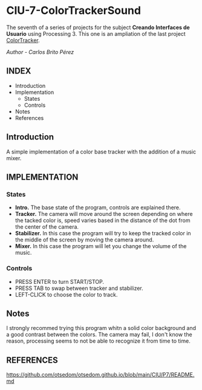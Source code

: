 # CIU-7-ColorTrackerSound
The seventh of a series of projects for the subject **Creando Interfaces de Usuario** using Processing 3. This one is an ampliation of the last project [ColorTracker](https://github.com/CarlosBritoPerez/CIU-6-ColorTracker).

*Author - Carlos Brito Pérez*

## INDEX
- Introduction
- Implementation
  - States
  - Controls 
- Notes
- References

## Introduction
A simple implementation of a color base tracker with the addition of a music mixer.
## IMPLEMENTATION
### States
- **Intro.** The base state of the program, controls are explained there.
- **Tracker.** The camera will move around the screen depending on where the tacked color is, speed varies based in the distance of the dot from the center of the camera.
- **Stabilizer.** In this case the program will try to keep the tracked color in the middle of the screen by moving the camera around.
- **Mixer.** In this case the program will let you change the volume of the music.
### Controls
- PRESS ENTER to turn START/STOP.
- PRESS TAB to swap between tracker and stabilizer.
- LEFT-CLICK to choose the color to track.

## Notes
I strongly recommed trying this program whitn a solid color background and a good contrast between the colors.
The camera may fail, I don't know the reason, processing seems to not be able to recognize it from time to time.

## REFERENCES
https://github.com/otsedom/otsedom.github.io/blob/main/CIU/P7/README.md
